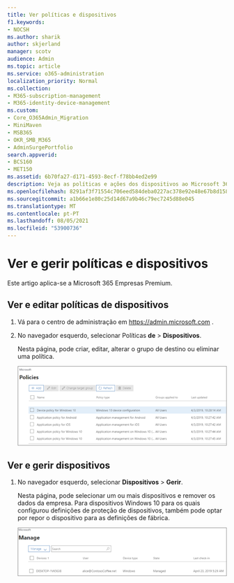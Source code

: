 ```yaml
---
title: Ver políticas e dispositivos
f1.keywords:
- NOCSH
ms.author: sharik
author: skjerland
manager: scotv
audience: Admin
ms.topic: article
ms.service: o365-administration
localization_priority: Normal
ms.collection:
- M365-subscription-management
- M365-identity-device-management
ms.custom:
- Core_O365Admin_Migration
- MiniMaven
- MSB365
- OKR_SMB_M365
- AdminSurgePortfolio
search.appverid:
- BCS160
- MET150
ms.assetid: 6b70fa27-d171-4593-8ecf-f78bb4ed2e99
description: Veja as políticas e ações dos dispositivos ao Microsoft 365 para empresas com as credenciais de administrador global.
ms.openlocfilehash: 8291af3f71554c706eed584deba0227ac378e92e48e67b8d15841e6766982f8c
ms.sourcegitcommit: a1b66e1e80c25d14d67a9b46c79ec7245d88e045
ms.translationtype: MT
ms.contentlocale: pt-PT
ms.lasthandoff: 08/05/2021
ms.locfileid: "53900736"
---
```

# <a name="view-and-manage-policies-and-devices"></a>Ver e gerir políticas e dispositivos

Este artigo aplica-se a Microsoft 365 Empresas Premium.

## <a name="view-and-edit-device-policies"></a>Ver e editar políticas de dispositivos

1.  Vá para o centro de administração em <a href="https://go.microsoft.com/fwlink/p/?linkid=837890" target="_blank">https://admin.microsoft.com</a> .
2. No navegador esquerdo, selecionar Políticas **de** \> **Dispositivos**.

    Nesta página, pode criar, editar, alterar o grupo de destino ou eliminar uma política.

    ![Screenshot of the Policies page](../media/devicepolicies.png)
  
## <a name="view-and-manage-devices"></a>Ver e gerir dispositivos

1. No navegador esquerdo, selecionar **Dispositivos** \> **Gerir**. 
    
    Nesta página, pode selecionar um ou mais dispositivos e remover os dados da empresa. Para dispositivos Windows 10 para os quais configurou definições de proteção de dispositivos, também pode optar por repor o dispositivo para as definições de fábrica.
  
   ![Página Gerir dispositivos](../media/devicesmanage.png)

